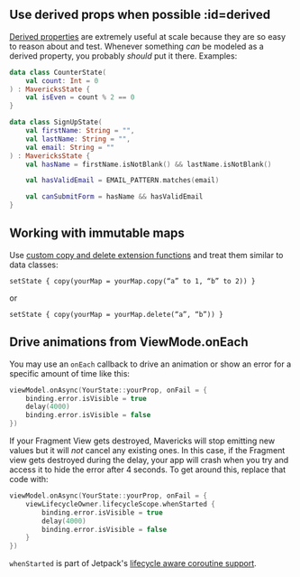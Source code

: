 ## Use derived props when possible :id=derived

[Derived properties](core-concepts.md#derived-properties) are extremely useful at scale because they are so easy to reason about and test. Whenever something _can_ be modeled as a derived property, you probably _should_ put it there.
Examples:
```kotlin
data class CounterState(
    val count: Int = 0
) : MavericksState {
    val isEven = count % 2 == 0
}
```
```kotlin
data class SignUpState(
    val firstName: String = "",
    val lastName: String = "",
    val email: String = ""
) : MavericksState {
    val hasName = firstName.isNotBlank() && lastName.isNotBlank()

    val hasValidEmail = EMAIL_PATTERN.matches(email)

    val canSubmitForm = hasName && hasValidEmail
}
```

## Working with immutable maps
Use [custom copy and delete extension functions](https://gist.github.com/gpeal/3cf0907fc80094a833f9baa309a1f627) and treat them similar to data classes:

`setState { copy(yourMap = yourMap.copy(“a” to 1, “b” to 2)) }`

or

`setState { copy(yourMap = yourMap.delete(“a”, “b”)) }`

## Drive animations from ViewMode.onEach

You may use an `onEach` callback to drive an animation or show an error for a specific amount of time like this:
```kotlin
viewModel.onAsync(YourState::yourProp, onFail = {
    binding.error.isVisible = true
    delay(4000)
    binding.error.isVisible = false
})
```

If your Fragment View gets destroyed, Mavericks will stop emitting new values but it will _not_ cancel any existing ones. In this case, if the Fragment view gets destroyed during the delay, your app will crash when you try and access it to hide the error after 4 seconds. To get around this, replace that code with:
```kotlin
viewModel.onAsync(YourState::yourProp, onFail = {
    viewLifecycleOwner.lifecycleScope.whenStarted {
        binding.error.isVisible = true
        delay(4000)
        binding.error.isVisible = false
    }
})
```

`whenStarted` is part of Jetpack's [lifecycle aware coroutine support](https://developer.android.com/topic/libraries/architecture/coroutines#suspend).